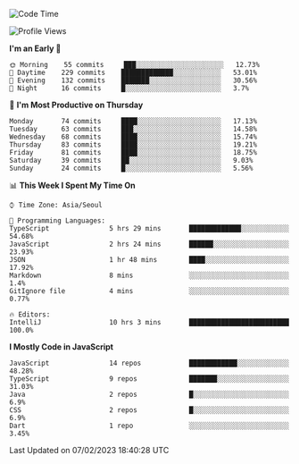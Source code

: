 <!--START_SECTION:waka-->
![Code Time](http://img.shields.io/badge/Code%20Time-4%2C412%20hrs%2048%20mins-blue)

![Profile Views](http://img.shields.io/badge/Profile%20Views-0-blue)

**I'm an Early 🐤** 

```text
🌞 Morning    55 commits     ███░░░░░░░░░░░░░░░░░░░░░░   12.73% 
🌆 Daytime    229 commits    █████████████░░░░░░░░░░░░   53.01% 
🌃 Evening    132 commits    ███████░░░░░░░░░░░░░░░░░░   30.56% 
🌙 Night      16 commits     █░░░░░░░░░░░░░░░░░░░░░░░░   3.7%

```
📅 **I'm Most Productive on Thursday** 

```text
Monday       74 commits     ████░░░░░░░░░░░░░░░░░░░░░   17.13% 
Tuesday      63 commits     ███░░░░░░░░░░░░░░░░░░░░░░   14.58% 
Wednesday    68 commits     ████░░░░░░░░░░░░░░░░░░░░░   15.74% 
Thursday     83 commits     ████░░░░░░░░░░░░░░░░░░░░░   19.21% 
Friday       81 commits     ████░░░░░░░░░░░░░░░░░░░░░   18.75% 
Saturday     39 commits     ██░░░░░░░░░░░░░░░░░░░░░░░   9.03% 
Sunday       24 commits     █░░░░░░░░░░░░░░░░░░░░░░░░   5.56%

```


📊 **This Week I Spent My Time On** 

```text
⌚︎ Time Zone: Asia/Seoul

💬 Programming Languages: 
TypeScript               5 hrs 29 mins       █████████████░░░░░░░░░░░░   54.68% 
JavaScript               2 hrs 24 mins       ██████░░░░░░░░░░░░░░░░░░░   23.93% 
JSON                     1 hr 48 mins        ████░░░░░░░░░░░░░░░░░░░░░   17.92% 
Markdown                 8 mins              ░░░░░░░░░░░░░░░░░░░░░░░░░   1.4% 
GitIgnore file           4 mins              ░░░░░░░░░░░░░░░░░░░░░░░░░   0.77%

🔥 Editors: 
IntelliJ                 10 hrs 3 mins       █████████████████████████   100.0%

```

**I Mostly Code in JavaScript** 

```text
JavaScript               14 repos            ████████████░░░░░░░░░░░░░   48.28% 
TypeScript               9 repos             ███████░░░░░░░░░░░░░░░░░░   31.03% 
Java                     2 repos             █░░░░░░░░░░░░░░░░░░░░░░░░   6.9% 
CSS                      2 repos             █░░░░░░░░░░░░░░░░░░░░░░░░   6.9% 
Dart                     1 repo              ░░░░░░░░░░░░░░░░░░░░░░░░░   3.45%

```



 Last Updated on 07/02/2023 18:40:28 UTC
<!--END_SECTION:waka-->
